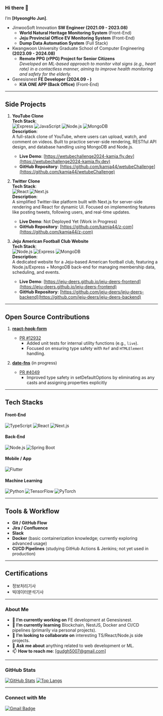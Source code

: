 ### Hi there 👋  
I’m **[HyeongHo Jun]**.

- JinwooSoft Innovation **SW Engineer (2021.09 - 2023.08)**
  - **World Natural Heritage Monitoring System** (Front-End)
  - **Jeju Provincial Office EV Monitoring System** (Front-End)
  - **Dump Data Automation System** (Full Stack)
- Kwangwoon University Graduate School of Computer Engineering **(2023.09 - 2024.08)**
  - **Remote PPG (rPPG) Project for Senior Citizens**  
    *Developed an ML-based approach to monitor vital signs (e.g., heart rate) in a contactless manner, aiming to improve health monitoring and safety for the elderly.*
- Genesisnest **FE Developer (2024.09 - )**
  - **KIA ONE APP (Back Office)** (Front-End)

---

## Side Projects

1. **YouTube Clone**  
   **Tech Stack**:  
   ![Express](https://img.shields.io/badge/Express-000000?logo=express&logoColor=white)
   ![JavaScript](https://img.shields.io/badge/JavaScript-ES6-F7DF1E?logo=javascript&logoColor=black)
   ![Node.js](https://img.shields.io/badge/Node.js-339933?logo=node.js&logoColor=white)
   ![MongoDB](https://img.shields.io/badge/MongoDB-47A248?logo=mongodb&logoColor=white)  
   **Description**:  
   A full-stack clone of YouTube, where users can upload, watch, and comment on videos. Built to practice server-side rendering, RESTful API design, and database handling using MongoDB and Node.js.
   - **Live Demo**: [https://wetubechallenge2024-kamja.fly.dev](https://wetubechallenge2024-kamja.fly.dev)  
   - **GitHub Repository**: [https://github.com/kamja44/wetubeChallenge](https://github.com/kamja44/wetubeChallenge)

2. **Twitter Clone**  
   **Tech Stack**:  
   ![React](https://img.shields.io/badge/React-61DAFB?logo=react&logoColor=black)
   ![Next.js](https://img.shields.io/badge/Next.js-000000?logo=next.js&logoColor=white)  
   **Description**:  
   A simplified Twitter-like platform built with Next.js for server-side rendering and React for dynamic UI. Focused on implementing features like posting tweets, following users, and real-time updates.
   - **Live Demo**: Not Deployed Yet (Work in Progress)  
   - **GitHub Repository**: [https://github.com/kamja44/z-com](https://github.com/kamja44/z-com)
  
3. **Jeju American Football Club Website**  
   **Tech Stack**:  
   ![Node.js](https://img.shields.io/badge/Node.js-339933?logo=node.js&logoColor=white)
   ![Express](https://img.shields.io/badge/Express-000000?logo=express&logoColor=white)
   ![MongoDB](https://img.shields.io/badge/MongoDB-47A248?logo=mongodb&logoColor=white)  
   **Description**:  
   A dedicated website for a Jeju-based American football club, featuring a Node.js/Express + MongoDB back-end for managing membership data, scheduling, and events.
   - **Live Demo**: [https://jeju-deers.github.io/jeju-deers-frontend](https://jeju-deers.github.io/jeju-deers-frontend)  
   - **GitHub Repository**: [https://github.com/jeju-deers/jeju-deers-backend](https://github.com/jeju-deers/jeju-deers-backend)
---

## Open Source Contributions

1. **[react-hook-form](https://github.com/react-hook-form/react-hook-form)**
   - [PR #12932](https://github.com/react-hook-form/react-hook-form/pull/12932)
     - Added unit tests for internal utility functions (e.g., `live`).
     - Focused on ensuring type safety with `Ref` and `HTMLElement` handling.

2. **[date-fns](https://github.com/date-fns/date-fns)** (in progress)
   - [PR #4049](https://github.com/date-fns/date-fns/pull/4049)
     - Improved type safety in setDefaultOptions by eliminating as any casts and assigning properties explicitly
     

---

## Tech Stacks
#### Front-End
![TypeScript](https://img.shields.io/badge/-TypeScript-3178C6?logo=typescript&logoColor=white)
![React](https://img.shields.io/badge/-React-61DAFB?logo=react&logoColor=black)
![Next.js](https://img.shields.io/badge/-Next.js-000000?logo=next.js&logoColor=white)

#### Back-End
![Node.js](https://img.shields.io/badge/-Node.js-339933?logo=node.js&logoColor=white)
![Spring Boot](https://img.shields.io/badge/-Spring%20Boot-6DB33F?logo=spring-boot&logoColor=white)

#### Mobile / App
![Flutter](https://img.shields.io/badge/-Flutter-02569B?logo=flutter&logoColor=white)


#### Machine Learning
![Python](https://img.shields.io/badge/-Python-3776AB?logo=python&logoColor=white)
![TensorFlow](https://img.shields.io/badge/-TensorFlow-FF6F00?logo=tensorflow&logoColor=white)
![PyTorch](https://img.shields.io/badge/-PyTorch-EE4C2C?logo=pytorch&logoColor=white)

---

## Tools & Workflow
- **Git / GitHub Flow**
- **Jira / Confluence**
- **Slack**
- **Docker** (basic containerization knowledge; currently exploring advanced usage)
- **CI/CD Pipelines** (studying GitHub Actions & Jenkins; not yet used in production)

---

## Certifications
- 정보처리기사
- 빅데이터분석기사

---

### About Me
- 🔭 **I’m currently working on** FE development at Genesisnest.
- 🌱 **I’m currently learning** Blockchain, NestJS, Docker and CI/CD pipelines (primarily via personal projects).
- 👯 **I’m looking to collaborate on** interesting TS/React/Node.js side projects.
- 💬 **Ask me about** anything related to web development or ML.
- 📫 **How to reach me**: [gudgh5007@gmail.com]

---

### GitHub Stats
[![GitHub Stats](https://github-readme-stats.vercel.app/api?username=kamja44&show_icons=true&theme=tokyonight)](https://github.com/kamja44)
[![Top Langs](https://github-readme-stats.vercel.app/api/top-langs/?username=kamja44&layout=compact)](https://github.com/kamja44)

---

### Connect with Me
[![Gmail Badge](https://img.shields.io/badge/-Gmail-red?logo=Gmail&logoColor=white)](mailto:gudgh5007@gmail.com)
